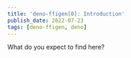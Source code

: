 ```yaml
---
title: 'deno-ffigen[0]: Introduction'
publish_date: 2022-07-23
tags: [deno-ffigen, deno]
---
```


What do you expect to find here?
